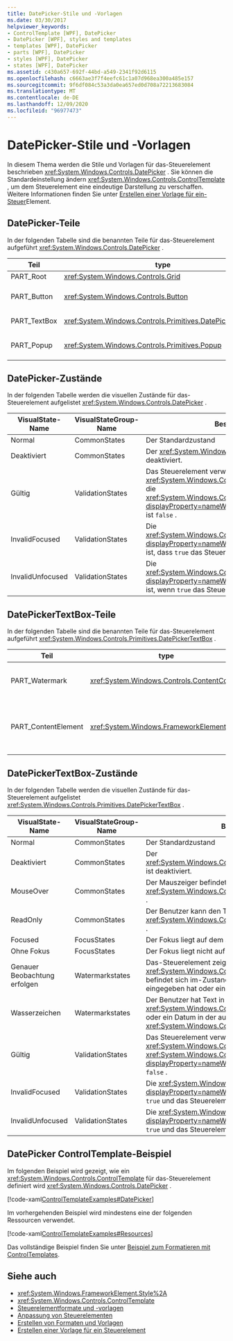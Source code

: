 ```yaml
---
title: DatePicker-Stile und -Vorlagen
ms.date: 03/30/2017
helpviewer_keywords:
- ControlTemplate [WPF], DatePicker
- DatePicker [WPF], styles and templates
- templates [WPF], DatePicker
- parts [WPF], DatePicker
- styles [WPF], DatePicker
- states [WPF], DatePicker
ms.assetid: c430a657-692f-44bd-a549-2341f92d6115
ms.openlocfilehash: c6663ae3f7f4eefc61c1a07d968ea300a485e157
ms.sourcegitcommit: 9f6df084c53a3da0ea657ed0d708a72213683084
ms.translationtype: MT
ms.contentlocale: de-DE
ms.lasthandoff: 12/09/2020
ms.locfileid: "96977473"
---
```

# <a name="datepicker-styles-and-templates"></a>DatePicker-Stile und -Vorlagen
In diesem Thema werden die Stile und Vorlagen für das-Steuerelement beschrieben <xref:System.Windows.Controls.DatePicker> . Sie können die Standardeinstellung ändern <xref:System.Windows.Controls.ControlTemplate> , um dem Steuerelement eine eindeutige Darstellung zu verschaffen. Weitere Informationen finden Sie unter [Erstellen einer Vorlage für ein-Steuer](/dotnet/desktop-wpf/themes/how-to-create-apply-template)Element.  
  
## <a name="datepicker-parts"></a>DatePicker-Teile  
 In der folgenden Tabelle sind die benannten Teile für das-Steuerelement aufgeführt <xref:System.Windows.Controls.DatePicker> .  
  
|Teil|type|BESCHREIBUNG|  
|-|-|-|  
|PART_Root|<xref:System.Windows.Controls.Grid>|Der Stamm des Steuer Elements.|  
|PART_Button|<xref:System.Windows.Controls.Button>|Die Schaltfläche, die das öffnet und schließt <xref:System.Windows.Controls.Calendar> .|  
|PART_TextBox|<xref:System.Windows.Controls.Primitives.DatePickerTextBox>|Das Textfeld, in dem Sie ein Datum eingeben können.|  
|PART_Popup|<xref:System.Windows.Controls.Primitives.Popup>|Das Popup-Element für das <xref:System.Windows.Controls.DatePicker> Steuerelement.|  
  
## <a name="datepicker-states"></a>DatePicker-Zustände  
 In der folgenden Tabelle werden die visuellen Zustände für das-Steuerelement aufgelistet <xref:System.Windows.Controls.DatePicker> .  
  
|VisualState-Name|VisualStateGroup-Name|Beschreibung|  
|-|-|-|  
|Normal|CommonStates|Der Standardzustand|  
|Deaktiviert|CommonStates|Der <xref:System.Windows.Controls.DatePicker> ist deaktiviert.|  
|Gültig|ValidationStates|Das Steuerelement verwendet die <xref:System.Windows.Controls.Validation> -Klasse, und die <xref:System.Windows.Controls.Validation.HasError%2A?displayProperty=nameWithType> angefügte-Eigenschaft ist `false` .|  
|InvalidFocused|ValidationStates|Die <xref:System.Windows.Controls.Validation.HasError%2A?displayProperty=nameWithType> angefügte-Eigenschaft ist, dass `true` das Steuerelement den Fokus besitzt.|  
|InvalidUnfocused|ValidationStates|Die <xref:System.Windows.Controls.Validation.HasError%2A?displayProperty=nameWithType> angefügte-Eigenschaft ist, wenn `true` das Steuerelement keinen Fokus hat.|  
  
## <a name="datepickertextbox-parts"></a>DatePickerTextBox-Teile  
 In der folgenden Tabelle sind die benannten Teile für das-Steuerelement aufgeführt <xref:System.Windows.Controls.Primitives.DatePickerTextBox> .  
  
|Teil|type|BESCHREIBUNG|  
|-|-|-|  
|PART_Watermark|<xref:System.Windows.Controls.ContentControl>|Das Element, das den Anfangstext in der enthält <xref:System.Windows.Controls.DatePicker> .|  
|PART_ContentElement|<xref:System.Windows.FrameworkElement>|Ein visuelles Element, das ein enthalten kann <xref:System.Windows.FrameworkElement> . Der Text des <xref:System.Windows.Controls.TextBox> wird in diesem Element angezeigt.|  
  
## <a name="datepickertextbox-states"></a>DatePickerTextBox-Zustände  
 In der folgenden Tabelle werden die visuellen Zustände für das-Steuerelement aufgelistet <xref:System.Windows.Controls.Primitives.DatePickerTextBox> .  
  
|VisualState-Name|VisualStateGroup-Name|Beschreibung|  
|-|-|-|  
|Normal|CommonStates|Der Standardzustand|  
|Deaktiviert|CommonStates|Der <xref:System.Windows.Controls.Primitives.DatePickerTextBox> ist deaktiviert.|  
|MouseOver|CommonStates|Der Mauszeiger befindet sich über dem <xref:System.Windows.Controls.Primitives.DatePickerTextBox> .|  
|ReadOnly|CommonStates|Der Benutzer kann den Text in der nicht ändern <xref:System.Windows.Controls.Primitives.DatePickerTextBox> .|  
|Focused|FocusStates|Der Fokus liegt auf dem Steuerelement.|  
|Ohne Fokus|FocusStates|Der Fokus liegt nicht auf dem Steuerelement.|  
|Genauer Beobachtung erfolgen|Watermarkstates|Das-Steuerelement zeigt den ursprünglichen Text an.  Der <xref:System.Windows.Controls.Primitives.DatePickerTextBox> befindet sich im-Zustand, wenn der Benutzer keinen Text eingegeben hat oder ein Datum ausgewählt hat.|  
|Wasserzeichen|Watermarkstates|Der Benutzer hat Text in das eingegeben <xref:System.Windows.Controls.Primitives.DatePickerTextBox> oder ein Datum in der ausgewählt <xref:System.Windows.Controls.DatePicker> .|  
|Gültig|ValidationStates|Das Steuerelement verwendet die <xref:System.Windows.Controls.Validation> -Klasse, und die <xref:System.Windows.Controls.Validation.HasError%2A?displayProperty=nameWithType> angefügte-Eigenschaft ist `false` .|  
|InvalidFocused|ValidationStates|Die <xref:System.Windows.Controls.Validation.HasError%2A?displayProperty=nameWithType> angefügte-Eigenschaft ist, `true` und das Steuerelement besitzt den Fokus.|  
|InvalidUnfocused|ValidationStates|Die <xref:System.Windows.Controls.Validation.HasError%2A?displayProperty=nameWithType> angefügte-Eigenschaft ist, `true` und das Steuerelement besitzt keinen Fokus.|  
  
## <a name="datepicker-controltemplate-example"></a>DatePicker ControlTemplate-Beispiel  
 Im folgenden Beispiel wird gezeigt, wie ein <xref:System.Windows.Controls.ControlTemplate> für das-Steuerelement definiert wird <xref:System.Windows.Controls.DatePicker> .  
  
 [!code-xaml[ControlTemplateExamples#DatePicker](~/samples/snippets/csharp/VS_Snippets_Wpf/ControlTemplateExamples/CS/resources/datepicker.xaml#datepicker)]  
  
 Im vorhergehenden Beispiel wird mindestens eine der folgenden Ressourcen verwendet.  
  
 [!code-xaml[ControlTemplateExamples#Resources](~/samples/snippets/csharp/VS_Snippets_Wpf/ControlTemplateExamples/CS/resources/shared.xaml#resources)]  
  
 Das vollständige Beispiel finden Sie unter [Beispiel zum Formatieren mit ControlTemplates](https://github.com/Microsoft/WPF-Samples/tree/master/Styles%20&%20Templates/IntroToStylingAndTemplating).  
  
## <a name="see-also"></a>Siehe auch

- <xref:System.Windows.FrameworkElement.Style%2A>
- <xref:System.Windows.Controls.ControlTemplate>
- [Steuerelementformate und -vorlagen](control-styles-and-templates.md)
- [Anpassung von Steuerelementen](control-customization.md)
- [Erstellen von Formaten und Vorlagen](/dotnet/desktop-wpf/fundamentals/styles-templates-overview)
- [Erstellen einer Vorlage für ein Steuerelement](/dotnet/desktop-wpf/themes/how-to-create-apply-template)
